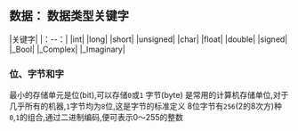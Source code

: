 ## 数据： 数据类型关键字
|关键字|
|：--：|
|int|
|long|
|short|
|unsigned|
|char|
|float|
|double|
|signed|
|_Bool|
|_Complex|
|_Imaginary|

### 位、字节和字
最小的存储单元是位(bit),可以存储`0`或`1`
字节(byte) 是常用的计算机存储单位,对于几乎所有的机器,`1`字节均为`8`位,这是字节的标准定义
8位字节有`256`(2的8次方)种`0`,`1`的组合,通过二进制编码,便可表示0～255的整数